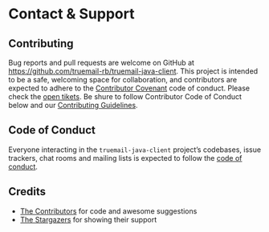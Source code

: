 # Contact & Support

## Contributing

Bug reports and pull requests are welcome on GitHub at https://github.com/truemail-rb/truemail-java-client. This project is intended to be a safe, welcoming space for collaboration, and contributors are expected to adhere to the [Contributor Covenant](http://contributor-covenant.org) code of conduct. Please check the [open tikets](https://github.com/truemail-rb/truemail-java-client/issues). Be shure to follow Contributor Code of Conduct below and our [Contributing Guidelines](https://github.com/truemail-rb/truemail-java-client/blob/master/CONTRIBUTING.md).

## Code of Conduct

Everyone interacting in the `truemail-java-client` project’s codebases, issue trackers, chat rooms and mailing lists is expected to follow the [code of conduct](https://github.com/truemail-rb/truemail-java-client/blob/master/CONTRIBUTING.md).

## Credits

- [The Contributors](https://github.com/truemail-rb/truemail-java-client/graphs/contributors) for code and awesome suggestions
- [The Stargazers](https://github.com/truemail-rb/truemail-java-client/stargazers) for showing their support
